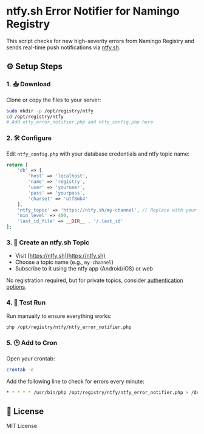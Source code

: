 # ntfy.sh Error Notifier for Namingo Registry

This script checks for new high-severity errors from Namingo Registry and sends real-time push notifications via [ntfy.sh](https://ntfy.sh).

## ⚙️ Setup Steps

### 1. 📥 Download

Clone or copy the files to your server:

```bash
sudo mkdir -p /opt/registry/ntfy
cd /opt/registry/ntfy
# Add ntfy_error_notifier.php and ntfy_config.php here
```

### 2. 🛠 Configure

Edit `ntfy_config.php` with your database credentials and ntfy topic name:

```php
return [
    'db' => [
        'host' => 'localhost',
        'name' => 'registry',
        'user' => 'youruser',
        'pass' => 'yourpass',
        'charset' => 'utf8mb4'
    ],
    'ntfy_topic' => 'https://ntfy.sh/my-channel', // Replace with your topic
    'min_level' => 400,
    'last_id_file' => __DIR__ . '/.last_id'
];
```

### 3. 🔔 Create an ntfy.sh Topic

- Visit [https://ntfy.sh](https://ntfy.sh)
- Choose a topic name (e.g., `my-channel`)
- Subscribe to it using the ntfy app (Android/iOS) or web

No registration required, but for private topics, consider [authentication options](https://docs.ntfy.sh/publish/#authentication).

### 4. 🧪 Test Run

Run manually to ensure everything works:

```bash
php /opt/registry/ntfy/ntfy_error_notifier.php
```

### 5. 🕒 Add to Cron

Open your crontab:

```bash
crontab -e
```

Add the following line to check for errors every minute:

```bash
* * * * * /usr/bin/php /opt/registry/ntfy/ntfy_error_notifier.php > /dev/null 2>&1
```

## 📄 License

MIT License